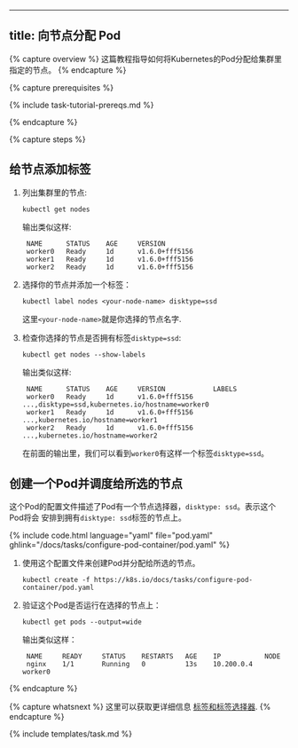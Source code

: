 
---
title: 向节点分配 Pod
---

{% capture overview %}
这篇教程指导如何将Kubernetes的Pod分配给集群里指定的节点。
{% endcapture %}

{% capture prerequisites %}

{% include task-tutorial-prereqs.md %}

{% endcapture %}

{% capture steps %}



## 给节点添加标签

1. 列出集群里的节点:

       kubectl get nodes

    输出类似这样:

        NAME      STATUS    AGE     VERSION
        worker0   Ready     1d      v1.6.0+fff5156
        worker1   Ready     1d      v1.6.0+fff5156
        worker2   Ready     1d      v1.6.0+fff5156

1. 选择你的节点并添加一个标签：

       kubectl label nodes <your-node-name> disktype=ssd

    这里`<your-node-name>`就是你选择的节点名字.

1. 检查你选择的节点是否拥有标签`disktype=ssd`:

       kubectl get nodes --show-labels


    输出类似这样:

        NAME      STATUS    AGE     VERSION            LABELS
        worker0   Ready     1d      v1.6.0+fff5156     ...,disktype=ssd,kubernetes.io/hostname=worker0
        worker1   Ready     1d      v1.6.0+fff5156     ...,kubernetes.io/hostname=worker1
        worker2   Ready     1d      v1.6.0+fff5156     ...,kubernetes.io/hostname=worker2

    在前面的输出里，我们可以看到`worker0`有这样一个标签`disktype=ssd`。



## 创建一个Pod并调度给所选的节点

这个Pod的配置文件描述了Pod有一个节点选择器，`disktype: ssd`。表示这个Pod将会
安排到拥有`disktype: ssd`标签的节点上。

{% include code.html language="yaml" file="pod.yaml" ghlink="/docs/tasks/configure-pod-container/pod.yaml" %}

1. 使用这个配置文件来创建Pod并分配给所选的节点。

       kubectl create -f https://k8s.io/docs/tasks/configure-pod-container/pod.yaml

1. 验证这个Pod是否运行在选择的节点上：

       kubectl get pods --output=wide

    输出类似这样：
	
        NAME     READY     STATUS    RESTARTS   AGE    IP           NODE
        nginx    1/1       Running   0          13s    10.200.0.4   worker0

{% endcapture %}

{% capture whatsnext %}
这里可以获取更详细信息
[标签和标签选择器](/docs/user-guide/labels/).
{% endcapture %}

{% include templates/task.md %}
